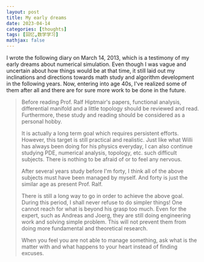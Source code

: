 ```yaml
---
layout: post
title: My early dreams
date: 2023-04-14
categories: [thoughts]
tags: [回忆,数学学习]
mathjax: false
---
```


I wrote the following diary on March 14, 2013, which is a testimony of my early dreams about numerical simulation. Even though I was vague and uncertain about how things would be at that time, it still laid out my inclinations and directions towards math study and algorithm development in the following years. Now, entering into age 40s, I've realized some of them after all and there are for sure more work to be done in the future.

> Before reading Prof. Ralf Hiptmair's papers, functional analysis, differential manifold and a little topology should be reviewed and read. Furthermore, these study and reading should be considered as a personal hobby.
>
> It is actually a long term goal which requires persistent efforts. However, this target is still practical and realistic. Just like what Willi has always been doing for his physics everyday, I can also continue studying PDE, numerical analysis, topology, etc. such difficult subjects. There is nothing to be afraid of or to feel any nervous.
>
> After several years study before I'm forty, I think all of the above subjects must have been managed by myself. And forty is just the similar age as present Prof. Ralf.
>
> There is still a long way to go in order to achieve the above goal. During this period, I shall never refuse to do simpler things! One cannot reach for what is beyond his grasp too much. Even for the expert, such as Andreas and Joerg, they are still doing engineering work and solving simple problem. This will not prevent them from doing more fundamental and theoretical research.
>
> When you feel you are not able to manage something, ask what is the matter with and what happens to your heart instead of finding excuses.

